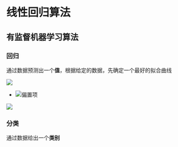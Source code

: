 # 线性回归算法
## 有监督机器学习算法
### 回归
通过数据预测出一个**值**，根据给定的数据，先确定一个最好的拟合曲线

![](http://latex.codecogs.com/gif.latex?h_{\theta}(x)=\theta_{0}+\theta_{1}x_{1}+\theta_{2}x_{2}+...)

- ![](http://latex.codecogs.com/gif.latex?\theta_{0})偏置项

![](http://latex.codecogs.com/gif.latex?h_{\theta}(x)=\sum_{i=0}^{n}\theta_{i}x_{i}=\theta^{T}x)

### 分类
通过数据给出一个**类别**
